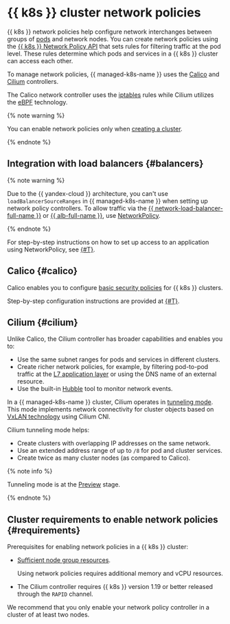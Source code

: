 # {{ k8s }} cluster network policies

{{ k8s }} network policies help configure network interchanges between groups of [pods](./index.md#pod) and network nodes. You can create network policies using the [{{ k8s }} Network Policy API](https://kubernetes.io/docs/concepts/services-networking/network-policies/) that sets rules for filtering traffic at the pod level. These rules determine which pods and services in a {{ k8s }} cluster can access each other.

To manage network policies, {{ managed-k8s-name }} uses the [Calico](https://www.projectcalico.org/) and [Cilium](https://cilium.io/) controllers.

The Calico network controller uses the [iptables](https://en.wikipedia.org/wiki/Iptables) rules while Cilium utilizes the [eBPF](https://ebpf.io/) technology.

{% note warning %}

You can enable network policies only when [creating a cluster](../operations/kubernetes-cluster/kubernetes-cluster-create.md).

{% endnote %}

## Integration with load balancers {#balancers}

{% note warning %}

Due to the {{ yandex-cloud }} architecture, you can't use `loadBalancerSourceRanges` in {{ managed-k8s-name }} when setting up network policy controllers. To allow traffic via the [{{ network-load-balancer-full-name }}](../../network-load-balancer/) or [{{ alb-full-name }}](../../application-load-balancer/), use [NetworkPolicy](https://kubernetes.io/docs/concepts/services-networking/network-policies/).

{% endnote %}

For step-by-step instructions on how to set up access to an application using NetworkPolicy, see [{#T}](../operations/create-load-balancer.md).

## Calico {#calico}

Calico enables you to configure [basic security policies](https://docs.projectcalico.org/reference/resources/) for {{ k8s }} clusters.

Step-by-step configuration instructions are provided at [{#T}](../operations/calico.md).

## Cilium {#cilium}

Unlike Calico, the Cilium controller has broader capabilities and enables you to:
* Use the same subnet ranges for pods and services in different clusters.
* Create richer network policies, for example, by filtering pod-to-pod traffic at the [L7 application layer](https://en.wikipedia.org/wiki/OSI_model#Layer_architecture) or using the DNS name of an external resource.
* Use the built-in [Hubble](https://docs.cilium.io/en/v1.9/intro/#why-cilium-hubble) tool to monitor network events.

In a {{ managed-k8s-name }} cluster, Cilium operates in [tunneling mode](https://docs.cilium.io/en/v1.9/concepts/networking/routing/#encapsulation). This mode implements network connectivity for cluster objects based on [VxLAN technology](https://en.wikipedia.org/wiki/Virtual_Extensible_LAN) using Cilium CNI.

Cilium tunneling mode helps:
* Create clusters with overlapping IP addresses on the same network.
* Use an extended address range of up to `/8` for pod and cluster services.
* Create twice as many cluster nodes (as compared to Calico).

{% note info %}

Tunneling mode is at the [Preview](../../overview/concepts/launch-stages.md) stage.

{% endnote %}

## Cluster requirements to enable network policies {#requirements}

Prerequisites for enabling network policies in a {{ k8s }} cluster:
* [Sufficient node group resources](node-group/allocatable-resources.md).

  Using network policies requires additional memory and vCPU resources.
* The Cilium controller requires {{ k8s }} version 1.19 or better released through the `RAPID` channel.

We recommend that you only enable your network policy controller in a cluster of at least two nodes.